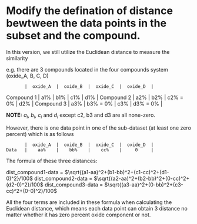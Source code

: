 # Modify the defination of distance bewtween the data points in the subset and the compound.

In this version, we still utilize the Euclidean distance to measure the similarity

e.g. there are 3 compounds located in the four compounds system (oxide_A, B, C, D)

		   |  oxide_A  |  oxide_B  |  oxide_C  |  oxide_D  |
Compound 1 |    a1%    |    b1%    |    c1%    |    d1%    |
Compound 2 |    a2%    |    b2%    |  c2% = 0% |    d2%    |
Compound 3 |    a3%    |  b3% = 0% |    c3%    |  d3% = 0% |

**NOTE:** $a_i$, $b_i$, $c_i$ and $d_i$ except c2, b3 and d3 are all none-zero.

However, there is one data point in one of the sub-dataset (at least one zero percent) which is as follows

		   |  oxide_A  |  oxide_B  |  oxide_C  |  oxide_D  |
    Data   |    aa%    |    bb%    |    cc%    |     0     |


The formula of these three distances:

dist_compound1-data = $\sqrt{(a1-aa)^2+(b1-bb)^2+(c1-cc)^2+(d1-0)^2}/100$
dist_compound2-data = $\sqrt{(a2-aa)^2+(b2-bb)^2+(0-cc)^2+(d2-0)^2}/100$
dist_compound3-data = $\sqrt{(a3-aa)^2+(0-bb)^2+(c3-cc)^2+(0-0)^2}/100$

All the four terms are included in these formula when calculating the Euclidean distance, which means each data point can obtain 3 distance no matter whether it has zero percent oxide component or not.










